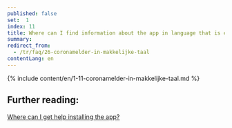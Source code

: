 ```yaml
---
published: false
set:  1
index: 11
title: Where can I find information about the app in language that is easy to understand?
summary: 
redirect_from: 
  - /tr/faq/26-coronamelder-in-makkelijke-taal
contentLang: en
---
```

{% include content/en/1-11-coronamelder-in-makkelijke-taal.md %}

## Further reading:


<a href="/{{page.lang}}/faq/1-10-waar-kan-ik-hulp-krijgen-bij-het-installeren-van-de-app" lang="en" hreflang="en">Where can I get help installing the app?</a>
